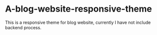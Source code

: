 # A-blog-website-responsive-theme
This is a responsive theme for blog website, currently I have not include backend process. 
